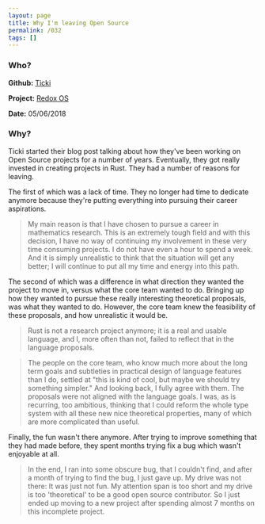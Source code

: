 ```yaml
---
layout: page
title: Why I'm leaving Open Source
permalink: /032
tags: []
---
```


### Who?

**Github:** [Ticki](https://github.com/ticki)

**Project:** [Redox OS](https://github.com/redox-os)

**Date:** 05/06/2018

### Why?

Ticki started their blog post talking about how they've been working on Open Source projects for a number of years. Eventually, they got really invested in creating projects in Rust. They had a number of reasons for leaving. 



The first of which was a lack of time. They no longer had time to dedicate anymore because they're putting everything into pursuing their career aspirations. 

> My main reason is that I have chosen to pursue a career in mathematics research. This is an extremely tough field and with this decision, I have no way of continuing my involvement in these very time consuming projects. I do not have even a hour to spend a week. And it is simply unrealistic to think that the situation will get any better; I will continue to put all my time and energy into this path.

The second of which was a difference in what direction they wanted the project to move in, versus what the core team wanted to do. Bringing up how they wanted to pursue these really interesting theoretical proposals, was what they wanted to do. However, the core team knew the feasibility of these proposals, and how unrealistic it would be. 

> Rust is not a research project anymore; it is a real and usable language, and I, more often than not, failed to reflect that in the language proposals.

> The people on the core team, who know much more about the long term goals and subtleties in practical design of language features than I do, settled at "this is kind of cool, but maybe we should try something simpler." And looking back, I fully agree with them. The proposals were not aligned with the language goals. I was, as is recurring, too ambitious, thinking that I could reform the whole type system with all these new nice theoretical properties, many of which are more complicated than useful.

Finally, the fun wasn't there anymore. After trying to improve something that they had made before, they spent months trying fix a bug which wasn't enjoyable at all. 

> In the end, I ran into some obscure bug, that I couldn't find, and after a month of trying to find the bug, I just gave up. My drive was not there: It was just not fun. My attention span is too short and my drive is too 'theoretical' to be a good open source contributor. So I just ended up moving to a new project after spending almost 7 months on this incomplete project. 

